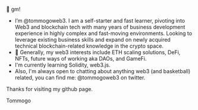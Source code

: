 👋 gm!
- I’m @tommogoweb3. I am a self-starter and fast learner, pivoting into Web3 and blockchain tech with many years of business development experience in highly complex and fast-moving environments. Looking to leverage existing business skills and expand on newly acquired technical blockchain-related knowledge in the crypto space.
- 👀 Generally, my web3 interests include ETH scaling solutions, DeFi, NFTs, future ways of working aka DAOs, and GameFi.
- I'm currently learning Solidity, web3.js.
- Also, I'm always open to chatting about anything web3 (and basketball) related, you can find me: @tommogoweb3 on twitter.

Thanks for visiting my github page.

Tommogo

<!---
tommogoweb3/tommogoweb3 is a ✨ special ✨ repository because its `README.md` (this file) appears on your GitHub profile.
You can click the Preview link to take a look at your changes.
--->
